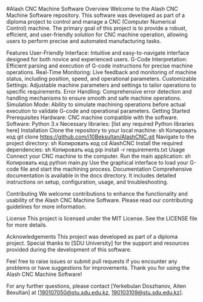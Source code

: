 #Alash CNC Machine Software
Overview
Welcome to the Alash CNC Machine Software repository. This software was developed as part of a diploma project to control and manage a CNC (Computer Numerical Control) machine. The primary goal of this project is to provide a robust, efficient, and user-friendly solution for CNC machine operation, allowing users to perform precise and automated manufacturing tasks.

Features
User-Friendly Interface: Intuitive and easy-to-navigate interface designed for both novice and experienced users.
G-Code Interpretation: Efficient parsing and execution of G-code instructions for precise machine operations.
Real-Time Monitoring: Live feedback and monitoring of machine status, including position, speed, and operational parameters.
Customizable Settings: Adjustable machine parameters and settings to tailor operations to specific requirements.
Error Handling: Comprehensive error detection and handling mechanisms to ensure smooth and safe machine operations.
Simulation Mode: Ability to simulate machining operations before actual execution to validate G-code and operational parameters.
Getting Started
Prerequisites
Hardware: CNC machine compatible with the software.
Software:
Python 3.x
Necessary libraries: [list any required Python libraries here]
Installation
Clone the repository to your local machine:
sh
Копировать код
git clone https://github.com/i10Beksultan/AlashCNC.git
Navigate to the project directory:
sh
Копировать код
cd AlashCNC
Install the required dependencies:
sh
Копировать код
pip install -r requirements.txt
Usage
Connect your CNC machine to the computer.
Run the main application:
sh
Копировать код
python main.py
Use the graphical interface to load your G-code file and start the machining process.
Documentation
Comprehensive documentation is available in the docs directory. It includes detailed instructions on setup, configuration, usage, and troubleshooting.

Contributing
We welcome contributions to enhance the functionality and usability of the Alash CNC Machine Software. Please read our contributing guidelines for more information.

License
This project is licensed under the MIT License. See the LICENSE file for more details.

Acknowledgements
This project was developed as part of a diploma project. Special thanks to [SDU University] for the support and resources provided during the development of this software.

Feel free to raise issues or submit pull requests if you encounter any problems or have suggestions for improvements. Thank you for using the Alash CNC Machine Software!

For any further questions, please contact [Yerkebulan Doszhanov, Aiten Bexultan] at [190107050@stu.sdu.edu.kz, 190103109@stu.sdu.edu.kz].
